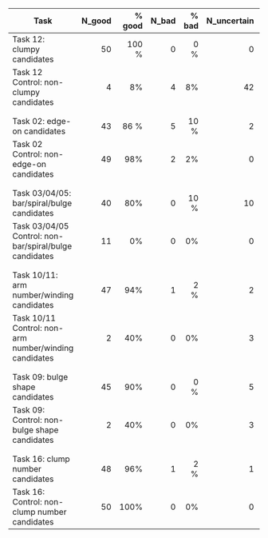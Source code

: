 | Task                                                     | N_good |% good  |N_bad   |% bad  |N_uncertain  | % Uncertain |
| -----                                                    | ------:|-----:  | ------:|-----: | ------:     |-----:|
| Task 12: clumpy candidates                               | 50     |100 %   | 0      |0 %    | 0           |0 %   | 
| Task 12 Control: non-clumpy candidates                   | 4      |8%      | 4      |8%     | 42          |84 %  |
|                                                          |        |        |        |       |             |      |
|                                                          |        |        |        |       |             |      |
| Task 02: edge-on candidates                              | 43     |86  %   | 5      |10 %   | 2           |4 %   | 
| Task 02 Control: non-edge-on candidates                  | 49     |98%     | 2      |2%     | 0           |0 %   |
|                                                          |        |        |        |       |             |      |
|                                                          |        |        |        |       |             |      |
| Task 03/04/05: bar/spiral/bulge candidates               | 40     |80%     | 0      |10 %   | 10          |10 %   | 
| Task 03/04/05 Control: non-bar/spiral/bulge candidates   | 11     |0%      | 0      |0%     | 0           |0 %   |
|                                                          |        |        |        |       |             |      |
|                                                          |        |        |        |       |             |      |
| Task 10/11: arm number/winding candidates                |  47    |94%     | 1      |2  %   | 2           |4 %   | 
| Task 10/11 Control: non- arm number/winding candidates   | 2      |40%     | 0      |0%     | 3           |60 %  |
|                                                          |        |        |        |       |             |      |
|                                                          |        |        |        |       |             |      |
| Task 09: bulge shape candidates                          |  45    |90%     | 0      |0  %   | 5           |10 %   | 
| Task 09: Control: non- bulge shape candidates            | 2      |40%     | 0      |0%     | 3           |60 %  |
|                                                          |        |        |        |       |             |      |
|                                                          |        |        |        |       |             |      |
| Task 16: clump number candidates                         |  48    |96%     | 1      |2  %   | 1           |2 %   | 
| Task 16: Control: non-clump number candidates            | 50     |100%    | 0      |0%     | 0           | 0 %  |

